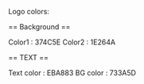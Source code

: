 Logo colors:

== Background ==

Color1 : 374C5E
Color2 : 1E264A

== TEXT ==

Text color : EBA883
BG color   : 733A5D 
